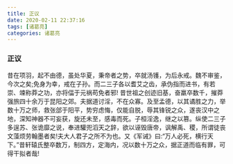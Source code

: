 ```yaml
---
title: 正议
date: 2020-02-11 22:37:16
tags: [诸葛亮]
categories: 诸葛亮
---
```


### 正议

昔在项羽，起不由德，虽处华夏，秉帝者之势，卒就汤镬，为后永戒。魏不审鉴，今次之矣;免身为幸，戒在子孙。而二三子各以耆艾之齿，承伪指而进书，有若崇、竦称莽之功，亦将偪于元祸苟免者邪!
昔世祖之创迹旧基，奋羸卒数千，摧莽强旅四十余万于昆阳之郊。夫据道讨淫，不在众寡。及至孟德，以其谲胜之力，举数十万之师，救张郃于阳平，势穷虑悔，仅能自脱，辱其锋锐之众，遂丧汉中之地，深知神器不可妄获，旋还未至，感毒而死。子桓淫逸，继之以篡。纵使二三子多逞苏、张诡靡之说，奉进驩兜滔天之辞，欲以诬毁唐帝，讽解禹、稷，所谓徒丧文藻烦劳翰墨者矣!夫大人君子之所不为也。又《军诫》曰:“万人必死，横行天下。”昔轩辕氏整卒数万，制四方，定海内，况以数十万之众，据正道而临有罪，可得干拟者哉!